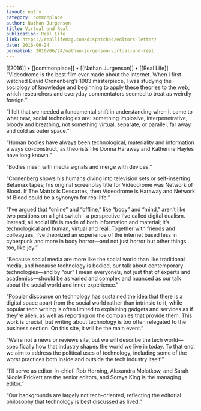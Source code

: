 ```yaml
---
layout: entry
category: commonplace
author: Nathan Jurgenson
title: Virtual and Real
publication: Real Life
link: https://reallifemag.com/dispatches/editors-letter/
date: 2016-06-24
permalink: 2016/06/24/nathan-jurgenson-virtual-and-real
---
```


[[2016]] • [[commonplace]] • [[Nathan Jurgenson]] • [[Real Life]]
 
“Videodrome is the best film ever made about the internet. When I first watched David Cronenberg’s 1983 masterpiece, I was studying the sociology of knowledge and beginning to apply these theories to the web, which researchers and everyday commentators seemed to treat as weirdly foreign.”

“I felt that we needed a fundamental shift in understanding when it came to what new, social technologies are: something implosive, interpenetrative, bloody and breathing, not something virtual, separate, or parallel, far away and cold as outer space.”

“Human bodies have always been technological, materiality and information always co-construct, as theorists like Donna Haraway and Katherine Hayles have long known.”

“Bodies mesh with media signals and merge with devices.”

“Cronenberg shows his humans diving into television sets or self-inserting Betamax tapes; his original screenplay title for Videodrome was Network of Blood. If The Matrix is Descartes, then Videodrome is Haraway and Network of Blood could be a synonym for real life.”

“I’ve argued that “online” and “offline,” like “body” and “mind,” aren’t like two positions on a light switch—a perspective I’ve called digital dualism. Instead, all social life is made of both information and material; it’s technological and human, virtual and real. Together with friends and colleagues, I’ve theorized an experience of the internet based less in cyberpunk and more in body horror—and not just horror but other things too, like joy.”

“Because social media are more like the social world than like traditional media, and because technology is bodied, our talk about contemporary technologies—and by “our” I mean everyone’s, not just that of experts and academics—should be as varied and complex and nuanced as our talk about the social world and inner experience.”

“Popular discourse on technology has sustained the idea that there is a digital space apart from the social world rather than intrinsic to it, while popular tech writing is often limited to explaining gadgets and services as if they’re alien, as well as reporting on the companies that provide them. This work is crucial, but writing about technology is too often relegated to the business section. On this site, it will be the main event.”

“We’re not a news or reviews site, but we will describe the tech world—specifically how that industry shapes the world we live in today. To that end, we aim to address the political uses of technology, including some of the worst practices both inside and outside the tech industry itself.”

“I’ll serve as editor-in-chief. Rob Horning, Alexandra Molotkow, and Sarah Nicole Prickett are the senior editors, and Soraya King is the managing editor.”

“Our backgrounds are largely not tech-oriented, reflecting the editorial philosophy that technology is best discussed as lived.”

